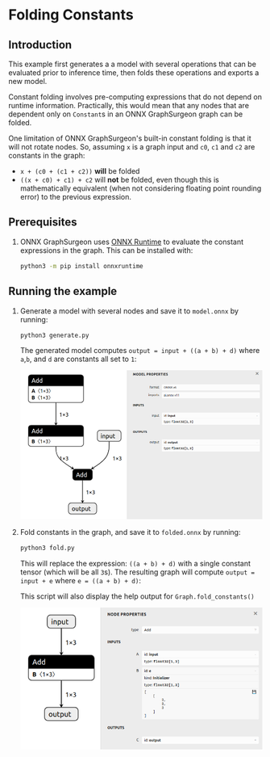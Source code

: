 # Folding Constants

## Introduction

This example first generates a a model with several operations that can be evaluated
prior to inference time, then folds these operations and exports a new model.

Constant folding involves pre-computing expressions that do not depend on runtime
information. Practically, this would mean that any nodes that are dependent only on
`Constant`s in an ONNX GraphSurgeon graph can be folded.

One limitation of ONNX GraphSurgeon's built-in constant folding is that it will not
rotate nodes. So, assuming `x` is a graph input and `c0`, `c1` and `c2` are constants in
the graph:
- `x + (c0 + (c1 + c2))` **will** be folded
- `((x + c0) + c1) + c2` will **not** be folded, even though this is mathematically equivalent
        (when not considering floating point rounding error) to the previous expression.

## Prerequisites

1. ONNX GraphSurgeon uses [ONNX Runtime](https://github.com/microsoft/onnxruntime) to
    evaluate the constant expressions in the graph. This can be installed with:
    ```bash
    python3 -m pip install onnxruntime
    ```

## Running the example

1. Generate a model with several nodes and save it to `model.onnx` by running:
    ```bash
    python3 generate.py
    ```

    The generated model computes `output = input + ((a + b) + d)` where `a`,`b`, and `d` are constants
    all set to `1`:

    ![../resources/05_model.onnx.png](../resources/05_model.onnx.png)

2. Fold constants in the graph, and save it to `folded.onnx` by running:
    ```bash
    python3 fold.py
    ```

    This will replace the expression: `((a + b) + d)` with a single constant tensor (which will be all `3`s).
    The resulting graph will compute `output = input + e` where `e = ((a + b) + d)`:

    This script will also display the help output for `Graph.fold_constants()`

    ![../resources/05_folded.onnx.png](../resources/05_folded.onnx.png)
